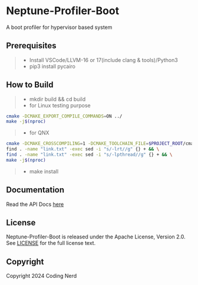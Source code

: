 Neptune-Profiler-Boot
===========

A boot profiler for hypervisor based system

Prerequisites
-----------------

> * Install VSCode/LLVM-16 or 17(include clang & tools)/Python3
> * pip3 install pycairo

How to Build
-----------------

> * mkdir build && cd build
> * for Linux testing purpose
  ```bash
  cmake -DCMAKE_EXPORT_COMPILE_COMMANDS=ON ../
  make -j$(nproc)
  ```
> * for QNX
  ```bash
  cmake -DCMAKE_CROSSCOMPILING=1 -DCMAKE_TOOLCHAIN_FILE=$PROJECT_ROOT/cmake/QNXToolchain.cmake \
  find . -name "link.txt" -exec sed -i "s/-lrt//g" {} + && \
  find . -name "link.txt" -exec sed -i "s/-lpthread//g" {} + && \
  make -j$(nproc)
  ```
> * make install

Documentation
-----------------

Read the API Docs [here](doc/neptune-profiler-boot-doc.md)

License
-------

Neptune-Profiler-Boot is released under the Apache License, Version 2.0. See [LICENSE](LICENSE) for the full license text.

Copyright
---------

Copyright 2024 Coding Nerd
